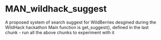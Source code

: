 # MAN_wildhack_suggest
A proposed system of search suggest for WildBerries desgined during the WildHack hackathon
Main function is get_suggest(), defined in the last chunk - run all the above chunks to experiment with it
